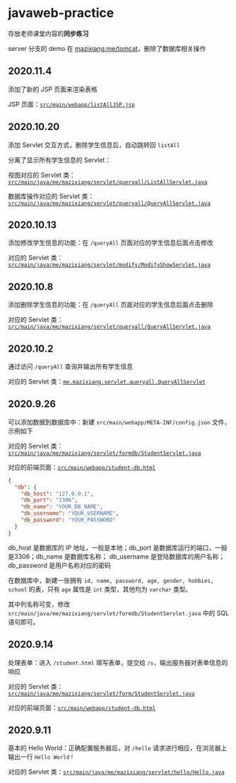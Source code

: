 # javaweb-practice

存放老师课堂内容的**同步练习**

server 分支的 demo 在 [mazixiang.me/tomcat](https://mazixiang.me/tomcat)，删除了数据库相关操作

## 2020.11.4

添加了新的 JSP 页面来渲染表格

JSP 页面：[`src/main/webapp/listAllJSP.jsp`](src/main/webapp/listAllJSP.jsp)

## 2020.10.20

添加 Servlet 交互方式，删除学生信息后，自动跳转回 `listAll`

分离了显示所有学生信息的 Servlet：

视图对应的 Servlet 类：[`src/main/java/me/mazixiang/servlet/queryall/ListAllServlet.java`](src/main/java/me/mazixiang/servlet/queryall/ListAllServlet.java)

数据库操作对应的 Servlet 类：[`src/main/java/me/mazixiang/servlet/queryall/QueryAllServlet.java`](src/main/java/me/mazixiang/servlet/queryall/QueryAllServlet.java)

## 2020.10.13

添加修改学生信息的功能：在 `/queryAll` 页面对应的学生信息后面点击修改

对应的 Servlet 类：[`src/main/java/me/mazixiang/servlet/modify/ModifyShowServlet.java`](src/main/java/me/mazixiang/servlet/modify/ModifyShowServlet.java)

## 2020.10.8

添加删除学生信息的功能：在 `/queryAll` 页面对应的学生信息后面点击删除

对应的 Servlet 类：[`src/main/java/me/mazixiang/servlet/queryall/QueryAllServlet.java`](src/main/java/me/mazixiang/servlet/queryall/QueryAllServlet.java)

## 2020.10.2

通过访问 `/queryAll` 查询并输出所有学生信息

对应的 Servlet 类：[`me.mazixiang.servlet.queryall.QueryAllServlet`](src/main/java/me/mazixiang/servlet/queryall/QueryAllServlet)

## 2020.9.26

可以添加数据到数据库中：新建 `src/main/webapp/META-INF/config.json` 文件，示例如下

对应的 Servlet 类：[`src/main/java/me/mazixiang/servlet/formdb/StudentServlet.java`](src/main/java/me/mazixiang/servlet/formdb/StudentServlet.java)

对应的前端页面：[`src/main/webapp/student-db.html`](src/main/webapp/student-db.html)

```json
{
  "db": {
    "db_host": "127.0.0.1",
    "db_port": "3306",
    "db_name": "YOUR_DB_NAME",
    "db_username": "YOUR_USERNAME",
    "db_password": "YOUR_PASSWORD"
  }
}
```

db_host 是数据库的 IP 地址，一般是本地；db_port 是数据库运行的端口，一般是3306；db_name 是数据库名称；
db_username 是登陆数据库的用户名称；db_password 是用户名称对应的密码

在数据库中，新建一张拥有 `id, name, password, age, gender, hobbies, school` 的表，只有 `age` 属性是 `int` 类型，其他均为 `varchar` 类型。

其中列名称可变，修改 `src/main/java/me/mazixiang/servlet/formdb/StudentServlet.java` 中的 SQL 语句即可。

## 2020.9.14

处理表单：进入 `/student.html` 填写表单，提交给 `/s`，输出服务器对表单信息的响应

对应的 Servlet 类：[`src/main/java/me/mazixiang/servlet/form/StudentServlet.java`](src/main/java/me/mazixiang/servlet/form/StudentServlet.java)

对应的前端页面：[`src/main/webapp/student-db.html`](src/main/webapp/student-db.html)

## 2020.9.11

基本的 Hello World：正确配置服务器后，对 `/hello` 请求进行相应，在浏览器上输出一行  `Hello World！`

对应的 Servlet 类：[`src/main/java/me/mazixiang/servlet/hello/Hello.java`](src/main/java/me/mazixiang/servlet/hello/Hello.java)
